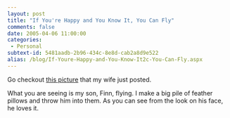 ```yaml
---
layout: post
title: "If You're Happy and You Know It, You Can Fly"
comments: false
date: 2005-04-06 11:00:00
categories:
 - Personal
subtext-id: 5481aadb-2b96-434c-8e8d-cab2a8d9e522
alias: /blog/If-Youre-Happy-and-You-Know-It2c-You-Can-Fly.aspx
---
```



Go checkout [this picture](http://blogs.provost.org/emily/archive/2005/04/06/3150.aspx) that my wife just posted.

What you are seeing is my son, Finn, flying. I make a big pile of feather pillows and throw him into them. As you can see from the look on his face, he loves it.
